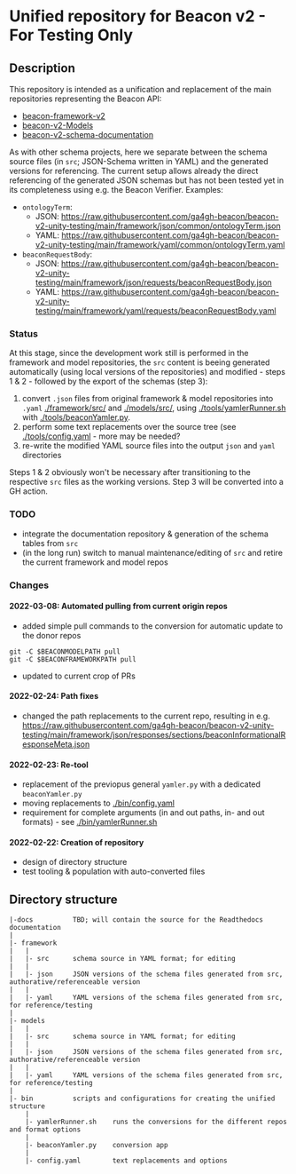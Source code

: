 # Unified repository for Beacon v2 - For Testing Only

## Description

This repository is intended as a unification and replacement of the main repositories representing the Beacon API:

* [beacon-framework-v2](https://github.com/ga4gh-beacon/beacon-framework-v2)
* [beacon-v2-Models](https://github.com/ga4gh-beacon/beacon-v2-Models)
* [beacon-v2-schema-documentation](https://github.com/ga4gh-beacon/beacon-v2-schema-documentation)

As with other schema projects, here we separate between the schema source files (in `src`; JSON-Schema written in YAML) and the generated versions for referencing. The current setup allows already the direct referencing of the generated JSON schemas but has not been tested yet in its completeness using e.g. the Beacon Verifier. Examples:

* `ontologyTerm`:
    - JSON: <https://raw.githubusercontent.com/ga4gh-beacon/beacon-v2-unity-testing/main/framework/json/common/ontologyTerm.json>
    - YAML: <https://raw.githubusercontent.com/ga4gh-beacon/beacon-v2-unity-testing/main/framework/yaml/common/ontologyTerm.yaml>
* `beaconRequestBody`:
    - JSON: <https://raw.githubusercontent.com/ga4gh-beacon/beacon-v2-unity-testing/main/framework/json/requests/beaconRequestBody.json>
    - YAML: <https://raw.githubusercontent.com/ga4gh-beacon/beacon-v2-unity-testing/main/framework/yaml/requests/beaconRequestBody.yaml>

### Status

At this stage, since the development work still is performed in the framework and model repositories, the `src` content is beeing generated automatically (using local versions of the repositories) and modified - steps 1 & 2 - followed by the export of the schemas (step 3):

1. convert `.json` files from original framework & model repositories into `.yaml` [./framework/src/](./framework/src/) and [./models/src/](./models/src/), using [./tools/yamlerRunner.sh](./tools/yamlerRunner.sh) with [./tools/beaconYamler.py](./tools/yamler.py).
2. perform some text replacements over the source tree (see [./tools/config.yaml](./tools/config.yaml) - more may be needed?
3. re-write the modified YAML source files into the output `json` and `yaml` directories

Steps 1 & 2 obviously won't be necessary after transitioning to the respective `src` files as the working versions. Step 3 will be converted into a GH action.

### TODO

* integrate the documentation repository & generation of the schema tables from `src`
* (in the long run) switch to manual maintenance/editing of `src` and retire the current framework and model repos

### Changes

#### 2022-03-08: Automated pulling from current origin repos

* added simple pull commands to the conversion for automatic update to the donor repos
```
git -C $BEACONMODELPATH pull
git -C $BEACONFRAMEWORKPATH pull
```
* updated to current crop of PRs

#### 2022-02-24: Path fixes

* changed the path replacements to the current repo, resulting in e.g. <https://raw.githubusercontent.com/ga4gh-beacon/beacon-v2-unity-testing/main/framework/json/responses/sections/beaconInformationalResponseMeta.json>

#### 2022-02-23: Re-tool

* replacement of the previopus general `yamler.py` with a dedicated `beaconYamler.py`
* moving replacements to [./bin/config.yaml](./tools/config.yaml)
* requirement for complete arguments (in and out paths, in- and out formats) - see [./bin/yamlerRunner.sh](./bin/yamlerRunner.sh)

#### 2022-02-22: Creation of repository

* design of directory structure
* test tooling & population with auto-converted files

## Directory structure

```
|-docs          TBD; will contain the source for the Readthedocs documentation
|
|- framework
|   |
|   |- src      schema source in YAML format; for editing
|   |
|   |- json     JSON versions of the schema files generated from src, authorative/referenceable version
|   |
|   |- yaml     YAML versions of the schema files generated from src, for reference/testing
|
|- models
|   |
|   |- src      schema source in YAML format; for editing
|   |
|   |- json     JSON versions of the schema files generated from src, authorative/referenceable version
|   |
|   |- yaml     YAML versions of the schema files generated from src, for reference/testing
|
|- bin          scripts and configurations for creating the unified structure
    |
    |- yamlerRunner.sh    runs the conversions for the different repos and format options
    |
    |- beaconYamler.py    conversion app
    |
    |- config.yaml        text replacements and options
```

